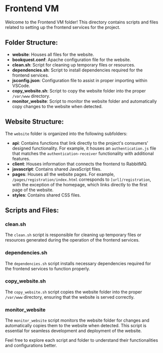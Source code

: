 # Frontend VM

Welcome to the Frontend VM folder! This directory contains scripts and files related to setting up the frontend services for the project.

## Folder Structure:

- **website**: Houses all files for the website.
- **bookquest.conf**: Apache configuration file for the website.
- **clean.sh**: Script for cleaning up temporary files or resources.
- **dependencies.sh**: Script to install dependencies required for the frontend services.
- **jsconfig.json**: Configuration file to assist in proper importing within VSCode.
- **copy_website.sh**: Script to copy the website folder into the proper `/var/www` directory.
- **monitor_website**: Script to monitor the website folder and automatically copy changes to the website when detected.

## Website Structure:

The `website` folder is organized into the following subfolders:

- **api**: Contains functions that link directly to the project's consumers' designed functionality. For example, it houses an `authentication.js` file that matches the `authentication-receiver` functionality with additional features.
- **client**: Houses information that connects the frontend to RabbitMQ.
- **javascript**: Contains shared JavaScript files.
- **pages**: Houses all the website pages. For example, `/pages/registration/index.html` corresponds to `[url]/registration`, with the exception of the homepage, which links directly to the first page of the website.
- **styles**: Contains shared CSS files.

## Scripts and Files:

### clean.sh

The `clean.sh` script is responsible for cleaning up temporary files or resources generated during the operation of the frontend services.

### dependencies.sh

The `dependencies.sh` script installs necessary dependencies required for the frontend services to function properly.

### copy_website.sh

The `copy_website.sh` script copies the website folder into the proper `/var/www` directory, ensuring that the website is served correctly.

### monitor_website

The `monitor_website` script monitors the website folder for changes and automatically copies them to the website when detected. This script is essential for seamless development and deployment of the website.

Feel free to explore each script and folder to understand their functionalities and configurations better.
